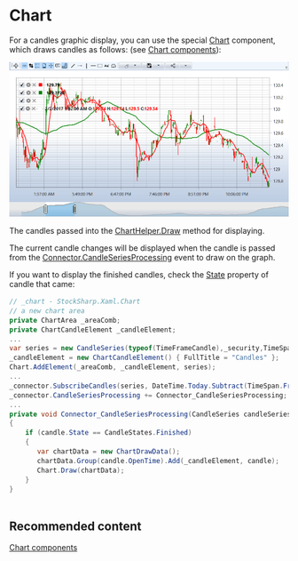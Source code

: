 # Chart

For a candles graphic display, you can use the special [Chart](xref:StockSharp.Xaml.Charting.Chart) component, which draws candles as follows: (see [Chart components](GUICharting.md)):

![sample candleschart](../images/sample_candleschart.png)

The candles passed into the [ChartHelper.Draw](xref:StockSharp.Xaml.Charting.ChartHelper.Draw(StockSharp.Xaml.Charting.IChart,StockSharp.Xaml.Charting.ChartCandleElement,StockSharp.Algo.Candles.Candle)) method for displaying.

The current candle changes will be displayed when the candle is passed from the [Connector.CandleSeriesProcessing](xref:StockSharp.Algo.Connector.CandleSeriesProcessing) event to draw on the graph.

If you want to display the finished candles, check the [State](xref:StockSharp.Algo.Candles.Candle.State) property of candle that came:

```cs
// _chart - StockSharp.Xaml.Chart
// a new chart area
private ChartArea _areaComb;
private ChartCandleElement _candleElement;
...
var series = new CandleSeries(typeof(TimeFrameCandle),_security,TimeSpan.FromMinutes(_timeframe));
_candleElement = new ChartCandleElement() { FullTitle = "Candles" };
Chart.AddElement(_areaComb, _candleElement, series);
...
_connector.SubscribeCandles(series, DateTime.Today.Subtract(TimeSpan.FromDays(5)), DateTime.Now);			
_connector.CandleSeriesProcessing += Connector_CandleSeriesProcessing;
...
private void Connector_CandleSeriesProcessing(CandleSeries candleSeries, Candle candle)
{
    if (candle.State == CandleStates.Finished) 
    {
       var chartData = new ChartDrawData();
       chartData.Group(candle.OpenTime).Add(_candleElement, candle);
       Chart.Draw(chartData);
    }
}
		
```

## Recommended content

[Chart components](GUICharting.md)
